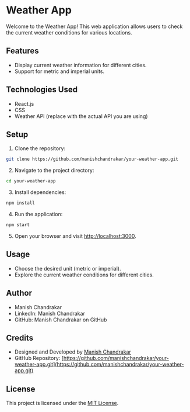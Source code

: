 # Weather App

Welcome to the Weather App! This web application allows users to check the current weather conditions for various locations.

## Features

- Display current weather information for different cities.
- Support for metric and imperial units.

## Technologies Used

- React.js
- CSS
- Weather API (replace with the actual API you are using)

## Setup

1. Clone the repository:

```bash
git clone https://github.com/manishchandrakar/your-weather-app.git
```

2. Navigate to the project directory:

```bash
cd your-weather-app
```

3. Install dependencies:

```bash
npm install
```

4. Run the application:

```bash
npm start
```

5. Open your browser and visit [http://localhost:3000](http://localhost:3000).

## Usage

- Choose the desired unit (metric or imperial).
- Explore the current weather conditions for different cities.

## Author
- Manish Chandrakar
- LinkedIn: Manish Chandrakar
- GitHub: Manish Chandrakar on GitHub

## Credits

- Designed and Developed by [Manish Chandrakar](https://www.linkedin.com/in/manish-chandrakar-23392b183/)
- GitHub Repository: [https://github.com/manishchandrakar/your-weather-app.git](https://github.com/manishchandrakar/your-weather-app.git)

## License

This project is licensed under the [MIT License](LICENSE).
